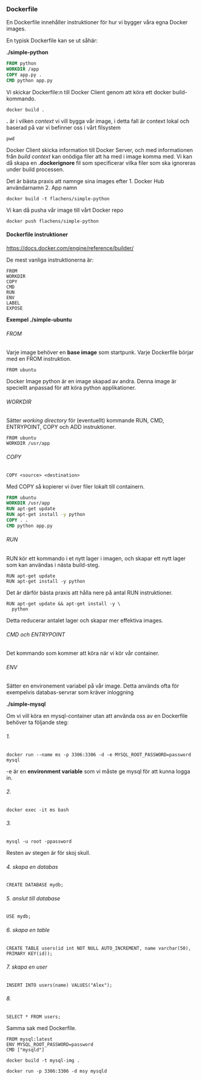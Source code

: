 ### Dockerfile

En Dockerfile innehåller instruktioner för hur vi bygger våra egna Docker images. 

En typisk Dockerfile kan se ut såhär:

**./simple-python**

```dockerfile
FROM python
WORKDIR /app
COPY app.py .
CMD python app.py

```

Vi skickar Dockerfile:n till Docker Client genom att köra ett docker build-kommando.

```
docker build .
```

**.** är i vilken *context* vi vill bygga vår image, i detta fall är context lokal och baserad på var vi befinner oss i vårt filsystem

```
pwd
```

Docker Client skicka information till Docker Server, och med informationen från *build context* kan onödiga filer att ha med i image komma med. Vi kan då skapa en **.dockerignore** fil som specificerar vilka filer som ska ignoreras under build processen.

Det är bästa praxis att namnge sina images efter 1. Docker Hub användarnamn 2. App namn

```
docker build -t flachens/simple-python
```

Vi kan då pusha vår image till vårt Docker repo

```
docker push flachens/simple-python
```

#### Dockerfile instruktioner

https://docs.docker.com/engine/reference/builder/

De mest vanliga instruktionerna är:

```
FROM
WORKDIR
COPY
CMD
RUN
ENV
LABEL
EXPOSE
```

**Exempel ./simple-ubuntu**

###### FROM

Varje image behöver en **base image** som startpunk. Varje Dockerfile börjar med en FROM instruktion.

```
FROM ubuntu
```

Docker Image python är en image skapad av andra. Denna image är speciellt anpassad för att köra python applikationer.

###### WORKDIR

Sätter *working directory* för (eventuellt) kommande RUN, CMD, ENTRYPOINT, COPY och ADD instruktioner.

```
FROM ubuntu
WORKDIR /usr/app
```

###### COPY

```
COPY <source> <destination>
```

Med COPY så kopierer vi över filer lokalt till containern.

```dockerfile
FROM ubuntu
WORKDIR /usr/app
RUN apt-get update 
RUN apt-get install -y python
COPY . . 
CMD python app.py
```

###### RUN

RUN kör ett kommando i et nytt lager i imagen, och skapar ett nytt lager som kan användas i nästa build-steg.

```
RUN apt-get update 
RUN apt-get install -y python
```

Det är därför bästa praxis att hålla nere på antal RUN instruktioner.

```
RUN apt-get update && apt-get install -y \ 
  python
```

Detta reducerar antalet lager och skapar mer effektiva images.

###### CMD och ENTRYPOINT

Det kommando som kommer att köra när vi kör vår container.

###### ENV

Sätter en environement variabel på vår image. Detta används ofta för exempelvis databas-servrar som kräver inloggning

**./simple-mysql**

Om vi vill köra en mysql-container utan att använda oss av en Dockerfile behöver ta följande steg:

###### 1. 

```
docker run --name ms -p 3306:3306 -d -e MYSQL_ROOT_PASSWORD=password mysql
```

-e är en **environment variable** som vi måste ge mysql för att kunna logga in.

###### 2. 

```
docker exec -it ms bash
```

###### 3. 

```
mysql -u root -ppassword
```

Resten av stegen är för skoj skull.

###### 4.  skapa en databas

```
CREATE DATABASE mydb;
```

###### 5. anslut till database

```
USE mydb;
```

###### 6. skapa en table

```
CREATE TABLE users(id int NOT NULL AUTO_INCREMENT, name varchar(50), PRIMARY KEY(id));
```

###### 7. skapa en user

```
INSERT INTO users(name) VALUES("Alex");
```

###### 8. 

```
SELECT * FROM users;
```
Samma sak med Dockerfile.

```
FROM mysql:latest
ENV MYSQL_ROOT_PASSWORD=password
CMD ["mysqld"]
```

```
docker build -t mysql-img .
```

```
docker run -p 3306:3306 -d msy mysqld
```









